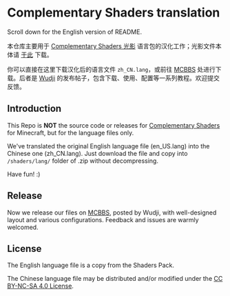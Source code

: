 # Complementary Shaders translation
Scroll down for the English version of README.

本仓库主要用于 [Complementary Shaders 光影](https://www.curseforge.com/minecraft/customization/complementary-shaders) 语言包的汉化工作；光影文件本体请 [于此](https://www.curseforge.com/minecraft/customization/complementary-shaders/files) 下载。

你可以直接在这里下载汉化后的语言文件 `zh_CN.lang`，或前往 [MCBBS](https://www.mcbbs.net/thread-1262472-1-1.html) 处进行下载。后者是 [Wudji](https://github.com/Wudji) 的发布帖子，包含下载、使用、配置等一系列教程。欢迎提交反馈。

## Introduction
This Repo is **NOT** the source code or releases for [Complementary Shaders](https://www.curseforge.com/minecraft/customization/complementary-shaders) for Minecraft, but for the language files only.

We've translated the original English language file (en_US.lang) into the Chinese one (zh_CN.lang). Just download the file and copy into `/shaders/lang/` folder of .zip without decompressing.

Have fun! :)

## Release
Now we release our files on [MCBBS](https://www.mcbbs.net/thread-1262472-1-1.html), posted by Wudji, with well-designed layout and various configurations. Feedback and issues are warmly welcomed.

## License
The English language file is a copy from the Shaders Pack.

The Chinese language file may be distributed and/or modified under the [CC BY-NC-SA 4.0 License](https://creativecommons.org/licenses/by-nc-sa/4.0/).
